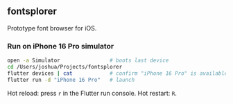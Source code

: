 ## fontsplorer
Prototype font browser for iOS.

### Run on iPhone 16 Pro simulator
```bash
open -a Simulator                # boots last device
cd /Users/joshua/Projects/fontsplorer
flutter devices | cat            # confirm "iPhone 16 Pro" is available
flutter run -d "iPhone 16 Pro"   # launch
```

Hot reload: press `r` in the Flutter run console. Hot restart: `R`.
